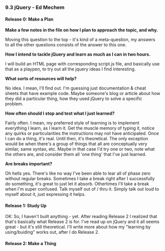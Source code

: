 ### 9.3 jQuery - Ed Mechem

#### Release 0: Make a Plan

**Make a few notes in the file on how I plan to approach the topic, and why.**

Moving this question to the top - it's kind of a meta-question, my answers to all the other questions consists of the answer to this one.

**How I intend to tackle jQuery and learn as much as I can in two hours.**

I will build an HTML page with corresponding script.js file, and basically use that as a playpen, to try out all the jquery ideas I find interesting.

**What sorts of resources will help?**

No idea. I mean, I'll find out. I'm guessing just documentation & cheat sheets that have example code. Maybe someone's blog or article about how they did a particular thing, how they used jQuery to solve a specific problem.


**How often should I stop and test what I just learned?**

Fairly often. I mean, my preferred style of learning is to implement everything I learn, as I learn it. Get the muscle memory of typing it, notice any quirks or particularities the instructions may not have anticipated. Once I can do a thing, it's real. Until then, it's theoretical. The only exception would be when there's a group of things that all are conceptually very similar, same syntax, etc. Maybe in that case I'd try one or two, note what the others are, and consider them all 'one thing' that I've just learned.


**Are breaks important?**

Oh hells yes. There's like no way I've been able to lear all of phase zero without regular breaks. Sometimes I take a break right after I successfully do something, it's great to just let it absorb. Othertimes I'll take a break when I'm super confused. Talk myself out of / thru it. Simply talk out loud to myself about it, just expressing it helps.

#### Release 1: Study Up

OK: So, I haven't built anything - yet. After reading Release 2 I realized that that's basically what Release 2 is for. I've read up on jQuery and it all seems great - but it's still theoretical. I'll write more about how my "learning by using/buiding" works out, after I do Release 2.

#### Release 2: Make a Thing

